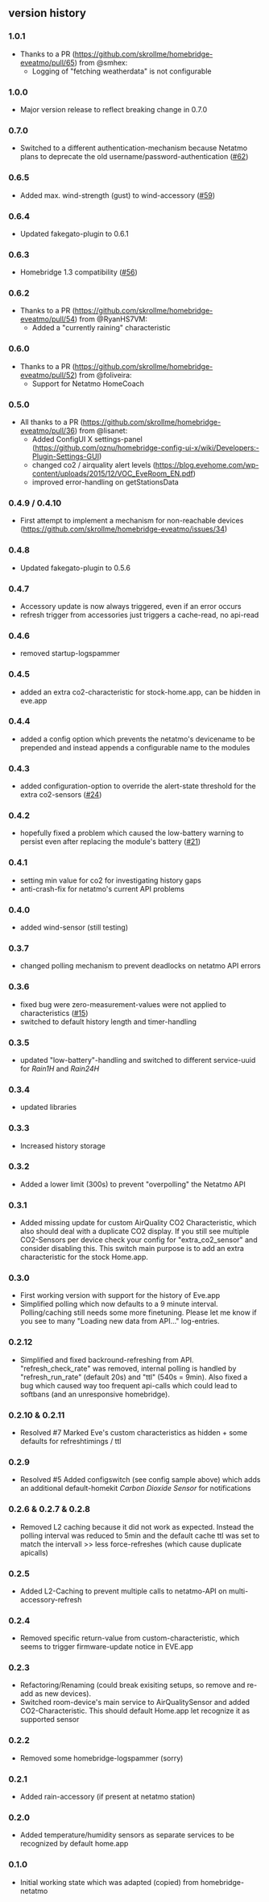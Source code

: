 ## version history

### 1.0.1
- Thanks to a PR (https://github.com/skrollme/homebridge-eveatmo/pull/65) from @smhex:
  - Logging of "fetching weatherdata" is not configurable

### 1.0.0
- Major version release to reflect breaking change in 0.7.0

### 0.7.0
- Switched to a different authentication-mechanism because Netatmo plans to deprecate the old username/password-authentication ([#62](/../../issues/62))

### 0.6.5
- Added max. wind-strength (gust) to wind-accessory ([#59](/../../issues/59))

### 0.6.4
- Updated fakegato-plugin to 0.6.1

### 0.6.3
- Homebridge 1.3 compatibility ([#56](/../../issues/56))

### 0.6.2
- Thanks to a PR (https://github.com/skrollme/homebridge-eveatmo/pull/54) from @RyanHS7VM:
    - Added a "currently raining" characteristic 

### 0.6.0
- Thanks to a PR (https://github.com/skrollme/homebridge-eveatmo/pull/52) from @foliveira:
    - Support for Netatmo HomeCoach

### 0.5.0
- All thanks to a PR (https://github.com/skrollme/homebridge-eveatmo/pull/36) from @lisanet:
    - Added ConfigUI X settings-panel (https://github.com/oznu/homebridge-config-ui-x/wiki/Developers:-Plugin-Settings-GUI)
    - changed co2 / airquality alert levels (https://blog.evehome.com/wp-content/uploads/2015/12/VOC_EveRoom_EN.pdf)
    - improved error-handling on getStationsData

### 0.4.9 / 0.4.10
- First attempt to implement a mechanism for non-reachable devices (https://github.com/skrollme/homebridge-eveatmo/issues/34)

### 0.4.8
- Updated fakegato-plugin to 0.5.6

### 0.4.7
- Accessory update is now always triggered, even if an error occurs
- refresh trigger from accessories just triggers a cache-read, no api-read

### 0.4.6
- removed startup-logspammer

### 0.4.5
- added an extra co2-characteristic for stock-home.app, can be hidden in eve.app

### 0.4.4
- added a config option which prevents the netatmo's devicename to be prepended and instead appends a configurable name to the modules

### 0.4.3
- added configuration-option to override the alert-state threshold for the extra co2-sensors ([#24](/../../issues/24))

### 0.4.2
- hopefully fixed a problem which caused the low-battery warning to persist even after replacing the module's battery ([#21](/../../issues/21))

### 0.4.1
- setting min value for co2 for investigating history gaps
- anti-crash-fix for netatmo's current API problems

### 0.4.0
- added wind-sensor (still testing)

### 0.3.7
- changed polling mechanism to prevent deadlocks on netatmo API errors 

### 0.3.6
- fixed bug were zero-measurement-values were not applied to characteristics ([#15](/../../issues/15))
- switched to default history length and timer-handling

### 0.3.5
- updated "low-battery"-handling and switched to different service-uuid for _Rain1H_ and _Rain24H_

### 0.3.4
- updated libraries

### 0.3.3
- Increased history storage 

### 0.3.2
- Added a lower limit (300s) to prevent "overpolling" the Netatmo API

### 0.3.1
- Added missing update for custom AirQuality CO2 Characteristic, which also should deal with a duplicate CO2 display. If you still see multiple CO2-Sensors per device check your config for "extra_co2_sensor" and consider disabling this. This switch main purpose is to add an extra characteristic for the stock Home.app.

### 0.3.0
- First working version with support for the history of Eve.app
- Simplified polling which now defaults to a 9 minute interval. Polling/caching still needs some more finetuning. Please let me know if you see to many "Loading new data from API..." log-entries.

### 0.2.12
- Simplified and fixed backround-refreshing from API. "refresh_check_rate" was removed, internal polling is handled by "refresh_run_rate" (default 20s) and "ttl" (540s = 9min). Also fixed a bug which caused way too frequent api-calls which could lead to softbans (and an unresponsive homebridge).

### 0.2.10 & 0.2.11
- Resolved #7 Marked Eve's custom characteristics as hidden + some defaults for refreshtimings / ttl

### 0.2.9
- Resolved #5 Added configswitch (see config sample above) which adds an additional default-homekit _Carbon Dioxide Sensor_ for notifications

### 0.2.6 & 0.2.7 & 0.2.8
- Removed L2 caching because it did not work as expected. Instead the polling interval was reduced to 5min and the default cache ttl was set to match the intervall >> less force-refreshes (which cause duplicate apicalls)

### 0.2.5
- Added L2-Caching to prevent multiple calls to netatmo-API on multi-accessory-refresh

### 0.2.4
- Removed specific return-value from custom-characteristic, which seems to trigger firmware-update notice in EVE.app

### 0.2.3
- Refactoring/Renaming (could break exisiting setups, so remove and re-add as new devices).
- Switched room-device's main service to AirQualitySensor and added CO2-Characteristic. This should default Home.app let recognize it as supported sensor

### 0.2.2
- Removed some homebridge-logspammer (sorry)

### 0.2.1
- Added rain-accessory (if present at netatmo station)

### 0.2.0
- Added temperature/humidity sensors as separate services to be recognized by default home.app

### 0.1.0
- Initial working state which was adapted (copied) from homebridge-netatmo
